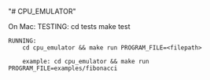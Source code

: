 "# CPU_EMULATOR" 


On Mac: 
    TESTING:
        cd tests
        make test

    RUNNING:
        cd cpu_emulator && make run PROGRAM_FILE=<filepath>

        example: cd cpu_emulator && make run PROGRAM_FILE=examples/fibonacci

